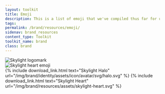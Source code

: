 ```yaml
---
layout: toolkit
title: Emoji
description: This is a list of emoji that we've compiled thus far for use in electronic messages (such as Slack) and web pages.
tags:
permalink: /brand/resources/emoji/
sidenav: brand_resources
content_type: Toolkit
toolkit_name: brand
class: brand
---
```


<div class="row brand__content-section">
<div class="col-md-8" markdown="1">
  <div class="section__container p-5 mb-4">
    <div class="row no-gutters">
      <div class="col-lg-6 text-center">
        <img class="brand-example--emoji" src="/img/brand/identity/icons/intro.svg" alt="Skylight logomark">
      </div>
      <div class="col-lg-6 text-center mt-5 mt-lg-0">
        <img class="brand-example--emoji" src="/img/brand/resources/skylight-heart.svg" alt="Skylight heart emoji">
      </div>
    </div>
  </div>
{% include download_link.html
  text="Skylight Halo"
  url="/img/brand/identity/assets/icon/avatar/svg/halo.svg"
%}
{% include download_link.html
  text="Skylight Heart"
  url="/img/brand/resources/assets/skylight-heart.svg"
%}
</div>
</div>
